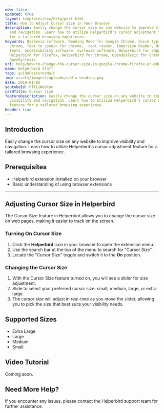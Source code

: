 ```yaml
---
new: false
updated: true
layout: templates/new/help/post.html
title: How to Adjust Cursor Size in Your Browser
description: Easily change the cursor size on any website to improve visibility
  and navigation. Learn how to utilize Helperbird's cursor adjustment feature
  for a tailored browsing experience.
keywords: Dyslexia software, Reading Mode for Google Chrome, Voice typing for
  chrome, Text to speech for chrome,  text reader, Immersive Reader, dyslexia
  fonts, accessibility software, dyslexia software, Helperbird for Edge,
  Helperbird for Firefox, Helperbird for Chrome, Opendyslexic for Chrome,
  OpenDyslexic
url: help/how-to-change-the-cursor-size-in-google-chrome-firefox-or-edge/
name: Helperbird Staff
tags: guideFeaturesMain
img: assets/images2/uploads/add-a-heading.png
date: 2018-01-02
youtubeId: PfILiWebkuc
cardTitle: Cursor size
featureDescription: Easily change the cursor size on any website to improve
  visibility and navigation. Learn how to utilize Helperbird's cursor adjustment
  feature for a tailored browsing experience.
header: true
---
```



## Introduction

Easily change the cursor size on any website to improve visibility and navigation. Learn how to utilize Helperbird's cursor adjustment feature for a tailored browsing experience.

## Prerequisites

- Helperbird extension installed on your browser
- Basic understanding of using browser extensions

---

## Adjusting Cursor Size in Helperbird

The Cursor Size feature in Helperbird allows you to change the cursor size on web pages, making it easier to track on the screen. 

### Turning On Cursor Size

1. Click the **Helperbird** icon in your browser to open the extension menu.
2. Use the search bar at the top of the menu to search for "Cursor Size".
3. Locate the "Cursor Size" toggle and switch it to the **On** position.

### Changing the Cursor Size

1. With the Cursor Size feature turned on, you will see a slider for size adjustment.
2. Slide to select your preferred cursor size: small, medium, large, or extra large.
3. The cursor size will adjust in real-time as you move the slider, allowing you to pick the size that best suits your visibility needs.


## Supported Sizes

- Extra Large
- Large
- Medium
- Small



## Video Tutorial

Coming soon.



## Need More Help?

If you encounter any issues, please contact the Helperbird support team for further assistance.
